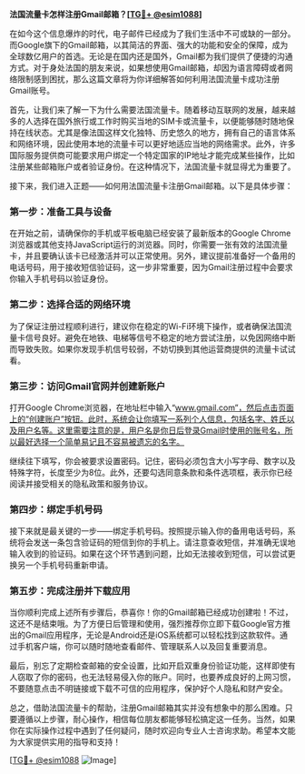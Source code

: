 **法国流量卡怎样注册Gmail邮箱？[[TG💪+ @esim1088](https://t.me/s/esim1088)]**

在如今这个信息爆炸的时代，电子邮件已经成为了我们生活中不可或缺的一部分。而Google旗下的Gmail邮箱，以其简洁的界面、强大的功能和安全的保障，成为全球数亿用户的首选。无论是在国内还是国外，Gmail都为我们提供了便捷的沟通方式。对于身处法国的朋友来说，如果想使用Gmail邮箱，却因为语言障碍或者网络限制感到困扰，那么这篇文章将为你详细解答如何利用法国流量卡成功注册Gmail账号。

首先，让我们来了解一下为什么需要法国流量卡。随着移动互联网的发展，越来越多的人选择在国外旅行或工作时购买当地的SIM卡或流量卡，以便能够随时随地保持在线状态。尤其是像法国这样文化独特、历史悠久的地方，拥有自己的语言体系和网络环境，因此使用本地的流量卡可以更好地适应当地的网络需求。此外，许多国际服务提供商可能要求用户绑定一个特定国家的IP地址才能完成某些操作，比如注册某些邮箱账户或者验证身份。在这种情况下，法国流量卡就显得尤为重要了。

接下来，我们进入正题——如何用法国流量卡注册Gmail邮箱。以下是具体步骤：

### 第一步：准备工具与设备

在开始之前，请确保你的手机或平板电脑已经安装了最新版本的Google Chrome浏览器或其他支持JavaScript运行的浏览器。同时，你需要一张有效的法国流量卡，并且要确认该卡已经激活并可以正常使用。另外，建议提前准备好一个备用的电话号码，用于接收短信验证码，这一步非常重要，因为Gmail注册过程中会要求你输入手机号码以验证身份。

### 第二步：选择合适的网络环境

为了保证注册过程顺利进行，建议你在稳定的Wi-Fi环境下操作，或者确保法国流量卡信号良好。避免在地铁、电梯等信号不稳定的地方尝试注册，以免因网络中断而导致失败。如果你发现手机信号较弱，不妨切换到其他运营商提供的流量卡试试看。

### 第三步：访问Gmail官网并创建新账户

打开Google Chrome浏览器，在地址栏中输入“www.gmail.com”，然后点击页面上的“创建账户”按钮。此时，系统会让你填写一系列个人信息，包括名字、姓氏以及用户名等。这里需要注意的是，用户名是你日后登录Gmail时使用的账号名，所以最好选择一个简单易记且不容易被遗忘的名字。

继续往下填写，你会被要求设置密码。记住，密码必须包含大小写字母、数字以及特殊字符，长度至少为8位。此外，还要勾选同意条款和条件选项框，表示你已经阅读并接受相关的隐私政策和服务协议。

### 第四步：绑定手机号码

接下来就是最关键的一步——绑定手机号码。按照提示输入你的备用电话号码，系统将会发送一条包含验证码的短信到你的手机上。请注意查收短信，并准确无误地输入收到的验证码。如果在这个环节遇到问题，比如无法接收到短信，可以尝试更换另一个手机号码重新申请。

### 第五步：完成注册并下载应用

当你顺利完成上述所有步骤后，恭喜你！你的Gmail邮箱已经成功创建啦！不过，这还不是结束哦。为了方便日后管理和使用，强烈推荐你立即下载Google官方推出的Gmail应用程序，无论是Android还是iOS系统都可以轻松找到这款软件。通过手机客户端，你可以随时随地查看邮件、管理联系人以及回复重要消息。

最后，别忘了定期检查邮箱的安全设置，比如开启双重身份验证功能，这样即使有人窃取了你的密码，也无法轻易侵入你的账户。同时，也要养成良好的上网习惯，不要随意点击不明链接或下载不可信的应用程序，保护好个人隐私和财产安全。

总之，借助法国流量卡的帮助，注册Gmail邮箱其实并没有想象中的那么困难。只要遵循以上步骤，耐心操作，相信每位朋友都能够轻松搞定这一任务。当然，如果你在实际操作过程中遇到了任何疑问，随时欢迎向专业人士咨询求助。希望本文能为大家提供实用的指导和支持！

[[TG💪+ @esim1088](https://t.me/s/esim1088) ![Image](https://i.postimg.cc/4NQfJmqS/Snipaste-2025-05-13-00-14-12.png)]